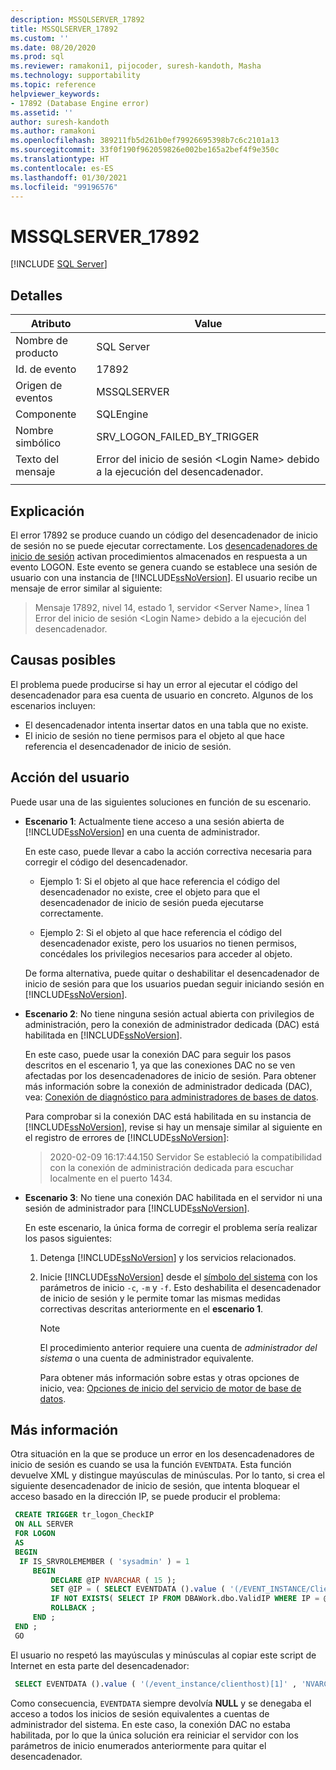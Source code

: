 ```yaml
---
description: MSSQLSERVER_17892
title: MSSQLSERVER_17892
ms.custom: ''
ms.date: 08/20/2020
ms.prod: sql
ms.reviewer: ramakoni1, pijocoder, suresh-kandoth, Masha
ms.technology: supportability
ms.topic: reference
helpviewer_keywords:
- 17892 (Database Engine error)
ms.assetid: ''
author: suresh-kandoth
ms.author: ramakoni
ms.openlocfilehash: 389211fb5d261b0ef79926695398b7c6c2101a13
ms.sourcegitcommit: 33f0f190f962059826e002be165a2bef4f9e350c
ms.translationtype: HT
ms.contentlocale: es-ES
ms.lasthandoff: 01/30/2021
ms.locfileid: "99196576"
---
```

# <a name="mssqlserver_17892"></a>MSSQLSERVER_17892
 [!INCLUDE [SQL Server](../../includes/applies-to-version/sqlserver.md)]

## <a name="details"></a>Detalles

|Atributo|Value|
|---|---|
|Nombre de producto|SQL Server|
|Id. de evento|17892|
|Origen de eventos|MSSQLSERVER|
|Componente|SQLEngine|
|Nombre simbólico|SRV_LOGON_FAILED_BY_TRIGGER|
|Texto del mensaje|Error del inicio de sesión \<Login Name> debido a la ejecución del desencadenador.|
||

## <a name="explanation"></a>Explicación

El error 17892 se produce cuando un código del desencadenador de inicio de sesión no se puede ejecutar correctamente. Los [desencadenadores de inicio de sesión](../triggers/logon-triggers.md) activan procedimientos almacenados en respuesta a un evento LOGON. Este evento se genera cuando se establece una sesión de usuario con una instancia de [!INCLUDE[ssNoVersion](../../includes/ssnoversion-md.md)]. El usuario recibe un mensaje de error similar al siguiente:

> Mensaje 17892, nivel 14, estado 1, servidor \<Server Name>, línea 1  
Error del inicio de sesión \<Login Name> debido a la ejecución del desencadenador.

## <a name="possible-causes"></a>Causas posibles

El problema puede producirse si hay un error al ejecutar el código del desencadenador para esa cuenta de usuario en concreto. Algunos de los escenarios incluyen:

- El desencadenador intenta insertar datos en una tabla que no existe.
- El inicio de sesión no tiene permisos para el objeto al que hace referencia el desencadenador de inicio de sesión.

## <a name="user-action"></a>Acción del usuario

Puede usar una de las siguientes soluciones en función de su escenario.

- **Escenario 1**: Actualmente tiene acceso a una sesión abierta de [!INCLUDE[ssNoVersion](../../includes/ssnoversion-md.md)] en una cuenta de administrador.

  En este caso, puede llevar a cabo la acción correctiva necesaria para corregir el código del desencadenador.

  - Ejemplo 1: Si el objeto al que hace referencia el código del desencadenador no existe, cree el objeto para que el desencadenador de inicio de sesión pueda ejecutarse correctamente.

  - Ejemplo 2: Si el objeto al que hace referencia el código del desencadenador existe, pero los usuarios no tienen permisos, concédales los privilegios necesarios para acceder al objeto.  
  
  De forma alternativa, puede quitar o deshabilitar el desencadenador de inicio de sesión para que los usuarios puedan seguir iniciando sesión en [!INCLUDE[ssNoVersion](../../includes/ssnoversion-md.md)].  

- **Escenario 2**: No tiene ninguna sesión actual abierta con privilegios de administración, pero la conexión de administrador dedicada (DAC) está habilitada en [!INCLUDE[ssNoVersion](../../includes/ssnoversion-md.md)].

    En este caso, puede usar la conexión DAC para seguir los pasos descritos en el escenario 1, ya que las conexiones DAC no se ven afectadas por los desencadenadores de inicio de sesión. Para obtener más información sobre la conexión de administrador dedicada (DAC), vea: [Conexión de diagnóstico para administradores de bases de datos](../../database-engine/configure-windows/diagnostic-connection-for-database-administrators.md).

    Para comprobar si la conexión DAC está habilitada en su instancia de [!INCLUDE[ssNoVersion](../../includes/ssnoversion-md.md)], revise si hay un mensaje similar al siguiente en el registro de errores de [!INCLUDE[ssNoVersion](../../includes/ssnoversion-md.md)]:

    > 2020-02-09 16:17:44.150 Servidor Se estableció la compatibilidad con la conexión de administración dedicada para escuchar localmente en el puerto 1434.  

- **Escenario 3**: No tiene una conexión DAC habilitada en el servidor ni una sesión de administrador para [!INCLUDE[ssNoVersion](../../includes/ssnoversion-md.md)].

    En este escenario, la única forma de corregir el problema sería realizar los pasos siguientes:
  
    1. Detenga [!INCLUDE[ssNoVersion](../../includes/ssnoversion-md.md)] y los servicios relacionados.
    2. Inicie [!INCLUDE[ssNoVersion](../../includes/ssnoversion-md.md)] desde el [símbolo del sistema](/previous-versions/sql/sql-server-2008-r2/ms180965(v=sql.105)) con los parámetros de inicio `-c`, `-m` y `-f`. Esto deshabilita el desencadenador de inicio de sesión y le permite tomar las mismas medidas correctivas descritas anteriormente en el **escenario 1**.
  
        > [!NOTE]
        > El procedimiento anterior requiere una cuenta de *administrador del sistema* o una cuenta de administrador equivalente.
  
         Para obtener más información sobre estas y otras opciones de inicio, vea: [Opciones de inicio del servicio de motor de base de datos](../../database-engine/configure-windows/database-engine-service-startup-options.md).

## <a name="more-information"></a>Más información

Otra situación en la que se produce un error en los desencadenadores de inicio de sesión es cuando se usa la función `EVENTDATA`. Esta función devuelve XML y distingue mayúsculas de minúsculas.  Por lo tanto, si crea el siguiente desencadenador de inicio de sesión, que intenta bloquear el acceso basado en la dirección IP, se puede producir el problema:

``` sql
 CREATE TRIGGER tr_logon_CheckIP  
 ON ALL SERVER  
 FOR LOGON  
 AS
 BEGIN
  IF IS_SRVROLEMEMBER ( 'sysadmin' ) = 1  
     BEGIN
         DECLARE @IP NVARCHAR ( 15 );  
         SET @IP = ( SELECT EVENTDATA ().value ( '(/EVENT_INSTANCE/ClientHost)[1]' , 'NVARCHAR(15)' ));  
         IF NOT EXISTS( SELECT IP FROM DBAWork.dbo.ValidIP WHERE IP = @IP )  
         ROLLBACK ;  
     END ;  
 END ;  
 GO
```

El usuario no respetó las mayúsculas y minúsculas al copiar este script de Internet en esta parte del desencadenador:

```sql
 SELECT EVENTDATA ().value ( '(/event_instance/clienthost)[1]' , 'NVARCHAR(15)' ));  
```

Como consecuencia, `EVENTDATA` siempre devolvía **NULL** y se denegaba el acceso a todos los inicios de sesión equivalentes a cuentas de administrador del sistema. En este caso, la conexión DAC no estaba habilitada, por lo que la única solución era reiniciar el servidor con los parámetros de inicio enumerados anteriormente para quitar el desencadenador.